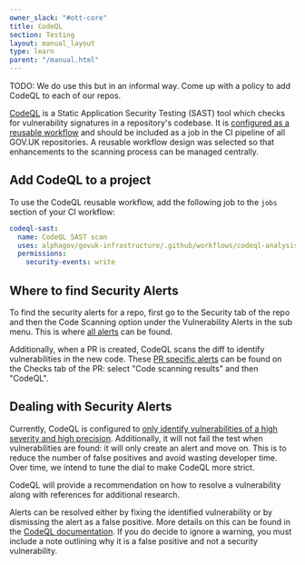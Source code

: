 ```yaml
---
owner_slack: "#ott-core"
title: CodeQL
section: Testing
layout: manual_layout
type: learn
parent: "/manual.html"
---
```


TODO: We do use this but in an informal way. Come up with a policy to add CodeQL to each of our repos.

[CodeQL][codeql] is a Static Application Security Testing (SAST) tool which checks for vulnerability signatures in a repository's codebase. It is [configured as a reusable workflow][reusable-codeql] and should be included as a job in the CI pipeline of all GOV.UK repositories. A reusable workflow design was selected so that enhancements to the scanning process can be managed centrally.

[codeql]: https://codeql.github.com/
[reusable-codeql]: https://github.com/alphagov/govuk-infrastructure/pull/936

## Add CodeQL to a project

To use the CodeQL reusable workflow, add the following job to the `jobs` section of your CI workflow:

```yaml
codeql-sast:
  name: CodeQL SAST scan
  uses: alphagov/govuk-infrastructure/.github/workflows/codeql-analysis.yml@main
  permissions:
    security-events: write
```

## Where to find Security Alerts

To find the security alerts for a repo, first go to the Security tab of the repo and then the Code Scanning option under the Vulnerability Alerts in the sub menu. This is where [all alerts][codeql-alerts] can be found.

Additionally, when a PR is created, CodeQL scans the diff to identify vulnerabilities in the new code. These [PR specific alerts][codeql-pr-alerts] can be found on the Checks tab of the PR: select "Code scanning results" and then "CodeQL".

[codeql-alerts]: https://docs.github.com/en/code-security/code-scanning/managing-code-scanning-alerts/managing-code-scanning-alerts-for-your-repository
[codeql-pr-alerts]: https://docs.github.com/en/code-security/code-scanning/managing-code-scanning-alerts/triaging-code-scanning-alerts-in-pull-requests#code-scanning-results-check

## Dealing with Security Alerts

Currently, CodeQL is configured to [only identify vulnerabilities of a high severity and high precision][codeql-config]. Additionally, it will not fail the test when vulnerabilities are found: it will only create an alert and move on. This is to reduce the number of false positives and avoid wasting developer time. Over time, we intend to tune the dial to make CodeQL more strict.

CodeQL will provide a recommendation on how to resolve a vulnerability along with references for additional research.

Alerts can be resolved either by fixing the identified vulnerability or by dismissing the alert as a false positive. More details on this can be found in the [CodeQL documentation][codeql-docs]. If you do decide to ignore a warning, you must include a note outlining why it is a false positive and not a security vulnerability.

[codeql-config]: https://github.com/alphagov/govuk-infrastructure/blob/f9c3b2bddf407d78c04552563a4ba23a89c8af61/.github/workflows/codeql-analysis.yml#L24-L35
[codeql-docs]: https://docs.github.com/en/code-security/code-scanning/managing-code-scanning-alerts/managing-code-scanning-alerts-for-your-repository
